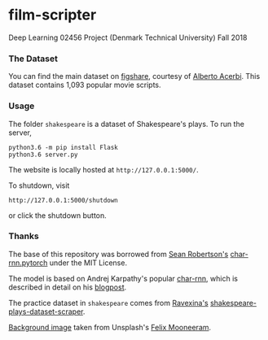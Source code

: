 # film-scripter
Deep Learning 02456 Project (Denmark Technical University)
Fall 2018

### The Dataset

You can find the main dataset on [figshare](https://figshare.com/projects/imsdb_movie_scripts/18907), courtesy of [Alberto Acerbi](https://acerbialberto.com/). This dataset contains 1,093 popular movie scripts.

### Usage

The folder `shakespeare` is a dataset of Shakespeare's plays. To run the server,

```
python3.6 -m pip install Flask
python3.6 server.py
```

The website is locally hosted at `http://127.0.0.1:5000/`.

To shutdown, visit

```
http://127.0.0.1:5000/shutdown
```

or click the shutdown button.

### Thanks

The base of this repository was borrowed from [Sean Robertson's](https://github.com/spro) [char-rnn.pytorch](https://github.com/spro/char-rnn.pytorch) under the MIT License.

The model is based on Andrej Karpathy's popular [char-rnn](https://github.com/karpathy/char-rnn), which is described in detail on his [blogpost](https://karpathy.github.io/2015/05/21/rnn-effectiveness/).

The practice dataset in `shakespeare` comes from [Ravexina's](https://github.com/ravexina) [shakespeare-plays-dataset-scraper](https://github.com/ravexina/shakespeare-plays-dataset-scraper).

[Background image](https://unsplash.com/photos/evlkOfkQ5rE) taken from Unsplash's [Felix Mooneeram](https://unsplash.com/@felixmooneeram).